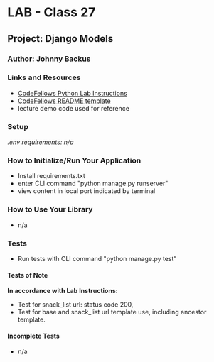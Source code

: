 
# LAB - Class 27

## Project: Django Models

### Author: Johnny Backus

### Links and Resources

- [CodeFellows Python Lab Instructions](https://codefellows.github.io/code-401-python-guide/reference/submission-instructions/labs/)
- [CodeFellows README template](https://codefellows.github.io/code-401-python-guide/reference/submission-instructions/labs/README-template.html)
- lecture demo code used for reference

### Setup

*.env requirements: n/a*

### How to Initialize/Run Your Application

- Install requirements.txt
- enter CLI command "python manage.py runserver"
- view content in local port indicated by terminal

### How to Use Your Library

- n/a

### Tests

- Run tests with CLI command "python manage.py test"

#### Tests of Note

**In accordance with Lab Instructions:**

- Test for snack_list url: status code 200,
- Test for base and snack_list url template use, including ancestor template.

#### Incomplete Tests

- n/a
